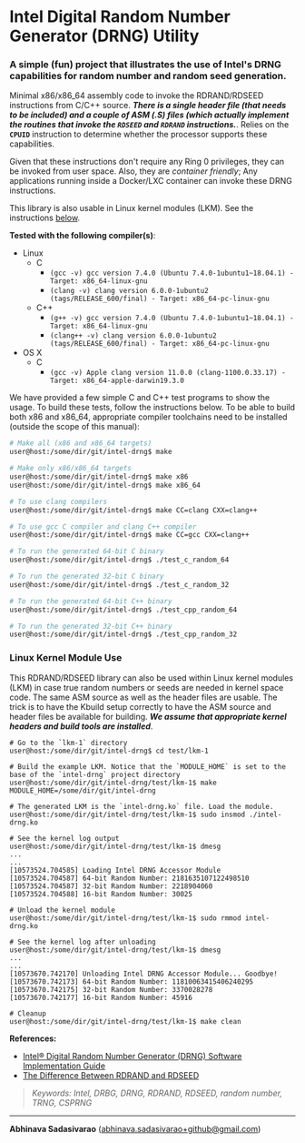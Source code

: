 # Intel Digital Random Number Generator (DRNG) Utility
### A simple (fun) project that illustrates the use of Intel's DRNG capabilities for random number and random seed generation.

Minimal x86/x86_64 assembly code to invoke the RDRAND/RDSEED instructions from C/C++ source. **_There is a single header file (that needs to be included) and a couple of ASM (.S) files (which actually implement the routines that invoke the `RDSEED` and `RDRAND` instructions._**. Relies on the **`CPUID`** instruction to determine whether the processor supports these capabilities.

Given that these instructions don't require any Ring 0 privileges, they can be invoked from user space. Also, they are _container friendly_; Any applications running inside a Docker/LXC container can invoke these DRNG instructions.

This library is also usable in Linux kernel modules (LKM). See the instructions [below](#-linux-kernel-module-use).

**Tested with the following compiler(s)**:
 * Linux
     * C
         * `(gcc -v) gcc version 7.4.0 (Ubuntu 7.4.0-1ubuntu1~18.04.1) - Target: x86_64-linux-gnu`
         * `(clang -v) clang version 6.0.0-1ubuntu2 (tags/RELEASE_600/final) - Target: x86_64-pc-linux-gnu`
     * C++
         * `(g++ -v) gcc version 7.4.0 (Ubuntu 7.4.0-1ubuntu1~18.04.1) - Target: x86_64-linux-gnu`
         * `(clang++ -v) clang version 6.0.0-1ubuntu2 (tags/RELEASE_600/final) - Target: x86_64-pc-linux-gnu`
 * OS X
     * C
         * `(gcc -v) Apple clang version 11.0.0 (clang-1100.0.33.17) - Target: x86_64-apple-darwin19.3.0`

We have provided a few simple C and C++ test programs to show the usage. To build these tests, follow the instructions below. To be able to build both x86 and x86_64, appropriate compiler toolchains need to be installed (outside the scope of this manual):

```bash
# Make all (x86 and x86_64 targets)
user@host:/some/dir/git/intel-drng$ make

# Make only x86/x86_64 targets
user@host:/some/dir/git/intel-drng$ make x86
user@host:/some/dir/git/intel-drng$ make x86_64

# To use clang compilers
user@host:/some/dir/git/intel-drng$ make CC=clang CXX=clang++

# To use gcc C compiler and clang C++ compiler
user@host:/some/dir/git/intel-drng$ make CC=gcc CXX=clang++

# To run the generated 64-bit C binary
user@host:/some/dir/git/intel-drng$ ./test_c_random_64

# To run the generated 32-bit C binary
user@host:/some/dir/git/intel-drng$ ./test_c_random_32

# To run the generated 64-bit C++ binary
user@host:/some/dir/git/intel-drng$ ./test_cpp_random_64

# To run the generated 32-bit C++ binary
user@host:/some/dir/git/intel-drng$ ./test_cpp_random_32
```

### Linux Kernel Module Use

This RDRAND/RDSEED library can also be used within Linux kernel modules (LKM) in case true random numbers or seeds are needed in kernel space code. The same ASM source as well as the header files are usable. The trick is to have the Kbuild setup correctly to have the ASM source and header files be available for building. **_We assume that appropriate kernel headers and build tools are installed_**.

```
# Go to the `lkm-1` directory
user@host:/some/dir/git/intel-drng$ cd test/lkm-1

# Build the example LKM. Notice that the `MODULE_HOME` is set to the base of the `intel-drng` project directory
user@host:/some/dir/git/intel-drng/test/lkm-1$ make MODULE_HOME=/some/dir/git/intel-drng

# The generated LKM is the `intel-drng.ko` file. Load the module.
user@host:/some/dir/git/intel-drng/test/lkm-1$ sudo insmod ./intel-drng.ko

# See the kernel log output
user@host:/some/dir/git/intel-drng/test/lkm-1$ dmesg
...
...
[10573524.704585] Loading Intel DRNG Accessor Module
[10573524.704587] 64-bit Random Number: 2181635107122498510
[10573524.704587] 32-bit Random Number: 2218904060
[10573524.704588] 16-bit Random Number: 30025

# Unload the kernel module
user@host:/some/dir/git/intel-drng/test/lkm-1$ sudo rmmod intel-drng.ko

# See the kernel log after unloading
user@host:/some/dir/git/intel-drng/test/lkm-1$ dmesg
...
...
[10573670.742170] Unloading Intel DRNG Accessor Module... Goodbye!
[10573670.742173] 64-bit Random Number: 11810063415406240295
[10573670.742175] 32-bit Random Number: 3370028278
[10573670.742177] 16-bit Random Number: 45916

# Cleanup
user@host:/some/dir/git/intel-drng/test/lkm-1$ make clean
```

**References:**
  * [Intel® Digital Random Number Generator (DRNG) Software Implementation Guide](https://software.intel.com/en-us/articles/intel-digital-random-number-generator-drng-software-implementation-guide "Intel DRNG")
  * [The Difference Between RDRAND and RDSEED](https://software.intel.com/en-us/blogs/2012/11/17/the-difference-between-rdrand-and-rdseed "RDRAND and RDSEED")

> _Keywords: Intel, DRBG, DRNG, RDRAND, RDSEED, random number, TRNG, CSPRNG_

---
**Abhinava Sadasivarao** (abhinava.sadasivarao+github@gmail.com)
